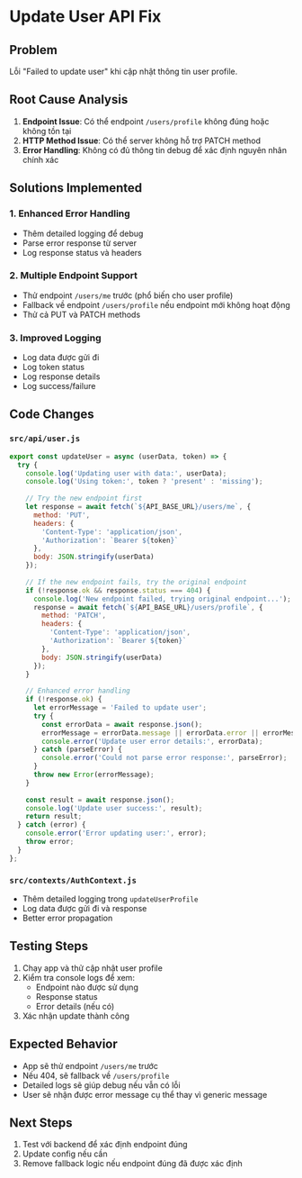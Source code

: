 # Update User API Fix

## Problem
Lỗi "Failed to update user" khi cập nhật thông tin user profile.

## Root Cause Analysis
1. **Endpoint Issue**: Có thể endpoint `/users/profile` không đúng hoặc không tồn tại
2. **HTTP Method Issue**: Có thể server không hỗ trợ PATCH method
3. **Error Handling**: Không có đủ thông tin debug để xác định nguyên nhân chính xác

## Solutions Implemented

### 1. Enhanced Error Handling
- Thêm detailed logging để debug
- Parse error response từ server
- Log response status và headers

### 2. Multiple Endpoint Support
- Thử endpoint `/users/me` trước (phổ biến cho user profile)
- Fallback về endpoint `/users/profile` nếu endpoint mới không hoạt động
- Thử cả PUT và PATCH methods

### 3. Improved Logging
- Log data được gửi đi
- Log token status
- Log response details
- Log success/failure

## Code Changes

### `src/api/user.js`
```javascript
export const updateUser = async (userData, token) => {
  try {
    console.log('Updating user with data:', userData);
    console.log('Using token:', token ? 'present' : 'missing');
    
    // Try the new endpoint first
    let response = await fetch(`${API_BASE_URL}/users/me`, {
      method: 'PUT',
      headers: {
        'Content-Type': 'application/json',
        'Authorization': `Bearer ${token}`
      },
      body: JSON.stringify(userData)
    });
    
    // If the new endpoint fails, try the original endpoint
    if (!response.ok && response.status === 404) {
      console.log('New endpoint failed, trying original endpoint...');
      response = await fetch(`${API_BASE_URL}/users/profile`, {
        method: 'PATCH',
        headers: {
          'Content-Type': 'application/json',
          'Authorization': `Bearer ${token}`
        },
        body: JSON.stringify(userData)
      });
    }
    
    // Enhanced error handling
    if (!response.ok) {
      let errorMessage = 'Failed to update user';
      try {
        const errorData = await response.json();
        errorMessage = errorData.message || errorData.error || errorMessage;
        console.error('Update user error details:', errorData);
      } catch (parseError) {
        console.error('Could not parse error response:', parseError);
      }
      throw new Error(errorMessage);
    }
    
    const result = await response.json();
    console.log('Update user success:', result);
    return result;
  } catch (error) {
    console.error('Error updating user:', error);
    throw error;
  }
};
```

### `src/contexts/AuthContext.js`
- Thêm detailed logging trong `updateUserProfile`
- Log data được gửi đi và response
- Better error propagation

## Testing Steps
1. Chạy app và thử cập nhật user profile
2. Kiểm tra console logs để xem:
   - Endpoint nào được sử dụng
   - Response status
   - Error details (nếu có)
3. Xác nhận update thành công

## Expected Behavior
- App sẽ thử endpoint `/users/me` trước
- Nếu 404, sẽ fallback về `/users/profile`
- Detailed logs sẽ giúp debug nếu vẫn có lỗi
- User sẽ nhận được error message cụ thể thay vì generic message

## Next Steps
1. Test với backend để xác định endpoint đúng
2. Update config nếu cần
3. Remove fallback logic nếu endpoint đúng đã được xác định 